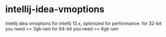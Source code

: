 intellij-idea-vmoptions
=======================
Intellij idea vmoptions for intellij 13.x, optimized for performance.
for 32-bit you need >= 3gb ram
for 64-bit you need >= 6gb ram
